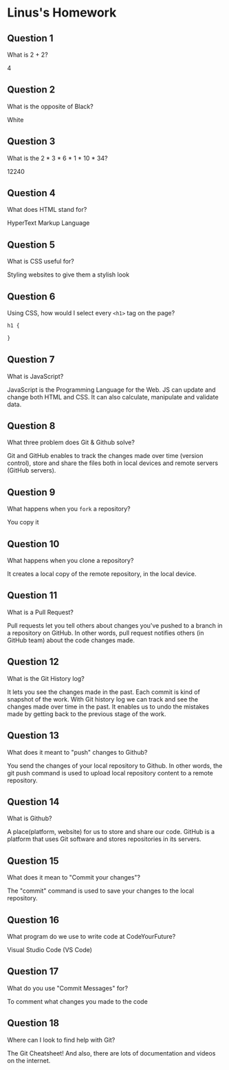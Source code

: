 # Linus's Homework

## Question 1

What is 2 + 2?

4

## Question 2

What is the opposite of Black?

White

## Question 3

What is the  2 * 3 * 6 * 1 * 10 * 34?

12240

## Question 4 

What does HTML stand for?

HyperText Markup Language

## Question 5

What is CSS useful for?

Styling websites to give them a stylish look 

## Question 6

Using CSS, how would I select every `<h1>` tag on the page?

```css
h1 {

}
```

## Question 7

What is JavaScript?

JavaScript is the Programming Language for the Web. JS can update and change both HTML and CSS. It can also calculate, manipulate and validate data.

## Question 8

What three problem does Git & Github solve?

Git and GitHub enables to track the changes made over time (version control), store and share the files both in local devices and remote servers (GitHub servers).

## Question 9

What happens when you `fork` a repository?

You copy it 

## Question 10 

What happens when you clone a repository?

It creates a local copy of the remote repository, in the local device. 

## Question 11

What is a Pull Request?

Pull requests let you tell others about changes you've pushed to a branch in a repository on GitHub. In other words, pull request notifies others (in GitHub team) about the code changes made. 

## Question 12

What is the Git History log?

It lets you see the changes made in the past. Each commit is kind of snapshot of the work. With Git history log we can track and see the changes made over time in the past. It enables us to undo the mistakes made by getting back to the previous stage of the work. 

## Question 13

What does it meant to "push" changes to Github?

You send the changes of your local repository to Github. In other words, the git push command is used to upload local repository content to a remote repository.

## Question 14

What is Github?

A place(platform, website) for us to store and share our code. GitHub is a platform that uses Git software and stores repositories in its servers. 

## Question 15

What does it mean to "Commit your changes"?

The "commit" command is used to save your changes to the local repository.

## Question 16

What program do we use to write code at CodeYourFuture?

Visual Studio Code (VS Code)

## Question 17

What do you use "Commit Messages" for?

To comment what changes you made to the code

## Question 18

Where can I look to find help with Git?

The Git Cheatsheet! And also, there are lots of documentation and videos on the internet. 
